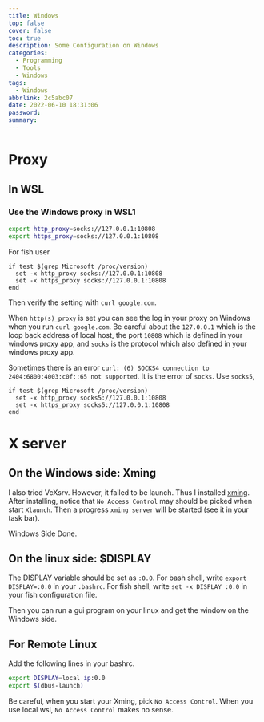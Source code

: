 ```yaml
---
title: Windows
top: false
cover: false
toc: true
description: Some Configuration on Windows
categories:
  - Programming
  - Tools
  - Windows
tags:
  - Windows
abbrlink: 2c5abc07
date: 2022-06-10 18:31:06
password:
summary:
---
```


# Proxy

## In WSL

### Use the Windows proxy in WSL1

```bash
export http_proxy=socks://127.0.0.1:10808
export https_proxy=socks://127.0.0.1:10808
```

For fish user

```fish
if test $(grep Microsoft /proc/version)
  set -x http_proxy socks://127.0.0.1:10808
  set -x https_proxy socks://127.0.0.1:10808
end
```

Then verify the setting with `curl google.com`.

When `http(s)_proxy` is set you can see the log in your proxy on Windows when
you run `curl google.com`. Be careful about the `127.0.0.1` which is the loop
back address of local host, the port `10808` which is defined in your windows
proxy app, and `socks` is the protocol which also defined in your windows proxy
app.

Sometimes there is an error
`curl: (6) SOCKS4 connection to 2404:6800:4003:c0f::65 not supported`. It is the
error of `socks`. Use `socks5`,

```fish
if test $(grep Microsoft /proc/version)
  set -x http_proxy socks5://127.0.0.1:10808
  set -x https_proxy socks5://127.0.0.1:10808
end
```

# X server

## On the Windows side: Xming

I also tried VcXsrv. However, it failed to be launch. Thus I installed
[xming](https://sourceforge.net/projects/xming/). After installing, notice that
`No Access Control` may should be picked when start `Xlaunch`. Then a progress
`xming server` will be started (see it in your task bar).

Windows Side Done.

## On the linux side: $DISPLAY

The DISPLAY variable should be set as `:0.0`. For bash shell, write
`export DISPLAY=:0.0` in your `.bashrc`. For fish shell, write
`set -x DISPLAY :0.0` in your fish configuration file.

Then you can run a gui program on your linux and get the window on the Windows
side.

## For Remote Linux

Add the following lines in your bashrc.

```bash
export DISPLAY=local ip:0.0
export $(dbus-launch)
```

Be careful, when you start your Xming, pick `No Access Control`. When you use
local wsl, `No Access Control` makes no sense.
